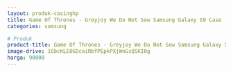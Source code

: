 ```yaml
---
layout: produk-casinghp
title: Game Of Thrones - Greyjoy We Do Not Sow Samsung Galaxy S9 Case
categories: samsung

# Produk
product-title: Game Of Thrones - Greyjoy We Do Not Sow Samsung Galaxy S9 Case
image-drive: 1GbcKLE8GDcaiRbfPEpkPXjWnGsQSKI0g
harga: 90000
---
```

